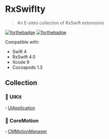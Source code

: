 # RxSwiflty
> An E-sites collection of RxSwift extensions

[![forthebadge](http://forthebadge.com/images/badges/made-with-swift.svg)](http://forthebadge.com) [![forthebadge](http://forthebadge.com/images/badges/fuck-it-ship-it.svg)](http://forthebadge.com)

Compatible with:

- Swift 4
- RxSwift 4.0
- Xcode 9
- Cocoapods 1.3

## Collection

### 🎨 UIKit
▫️ [UIApplication](Source/UIKit/UIApplication/README.md)

### 🏇 CoreMotion
▫️ [CMMotionManager](Source/CoreMotion/CMMotionManager/README.md)